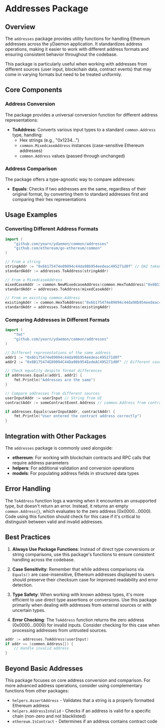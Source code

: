 # Addresses Package

## Overview

The `addresses` package provides utility functions for handling Ethereum addresses across the yDaemon application. It standardizes address operations, making it easier to work with different address formats and ensuring consistent behavior throughout the codebase.

This package is particularly useful when working with addresses from different sources (user input, blockchain data, contract events) that may come in varying formats but need to be treated uniformly.

## Core Components

### Address Conversion

The package provides a universal conversion function for different address representations:

- **ToAddress**: Converts various input types to a standard `common.Address` type, handling:
    - Hex strings (e.g., "0x1234...")
    - `common.MixedcaseAddress` instances (case-sensitive Ethereum addresses)
    - `common.Address` values (passed through unchanged)

### Address Comparison

The package offers a type-agnostic way to compare addresses:

- **Equals**: Checks if two addresses are the same, regardless of their original format, by converting them to standard addresses first and comparing their hex representations

## Usage Examples

### Converting Different Address Formats

```go
import (
    "github.com/yearn/ydaemon/common/addresses"
    "github.com/ethereum/go-ethereum/common"
)

// From a string
stringAddr := "0x6b175474e89094c44da98b954eedeac495271d0f" // DAI token
standardAddr := addresses.ToAddress(stringAddr)

// From a MixedcaseAddress
mixedCaseAddr := common.NewMixedcaseAddress(common.HexToAddress("0x6B175474E89094C44Da98b954EedeAC495271d0F"))
standardAddr = addresses.ToAddress(mixedCaseAddr)

// From an existing common.Address
existingAddr := common.HexToAddress("0x6b175474e89094c44da98b954eedeac495271d0f")
standardAddr = addresses.ToAddress(existingAddr)
```

### Comparing Addresses in Different Formats

```go
import (
    "fmt"
    "github.com/yearn/ydaemon/common/addresses"
)

// Different representations of the same address
addr1 := "0x6b175474e89094c44da98b954eedeac495271d0f"
addr2 := "0x6B175474E89094C44Da98b954EedeAC495271d0F" // Different case

// Check equality despite format differences
if addresses.Equals(addr1, addr2) {
    fmt.Println("Addresses are the same")
}

// Compare addresses from different sources
userInputAddr := userInput // String from UI
contractAddr := someContractEvent.Address // common.Address from contract event

if addresses.Equals(userInputAddr, contractAddr) {
    fmt.Println("User entered the contract address correctly")
}
```

## Integration with Other Packages

The `addresses` package is commonly used alongside:

- **ethereum**: For working with blockchain contracts and RPC calls that require address parameters
- **helpers**: For additional validation and conversion operations
- **models**: For populating address fields in structured data types

## Error Handling

The `ToAddress` function logs a warning when it encounters an unsupported type, but doesn't return an error. Instead, it returns an empty `common.Address{}`, which evaluates to the zero address (0x0000...0000). Code using this function should check for this case if it's critical to distinguish between valid and invalid addresses.

## Best Practices

1. **Always Use Package Functions**: Instead of direct type conversions or string comparisons, use this package's functions to ensure consistent handling across the codebase.

2. **Case Sensitivity**: Remember that while address comparisons via `Equals()` are case-insensitive, Ethereum addresses displayed to users should preserve their checksum case for improved readability and error detection.

3. **Type Safety**: When working with known address types, it's more efficient to use direct type assertions or conversions. Use this package primarily when dealing with addresses from external sources or with uncertain types.

4. **Error Checking**: The `ToAddress` function returns the zero address (0x0000...0000) for invalid inputs. Consider checking for this case when processing addresses from untrusted sources.

```go
addr := addresses.ToAddress(userInput)
if addr == (common.Address{}) {
    // Handle invalid address
}
```

## Beyond Basic Addresses

This package focuses on core address conversion and comparison. For more advanced address operations, consider using complementary functions from other packages:

- `helpers.AssertAddress` - Validates that a string is a properly formatted Ethereum address
- `helpers.AddressIsValid` - Checks if an address is valid for a specific chain (non-zero and not blacklisted)
- `ethereum.IsContract` - Determines if an address contains contract code
